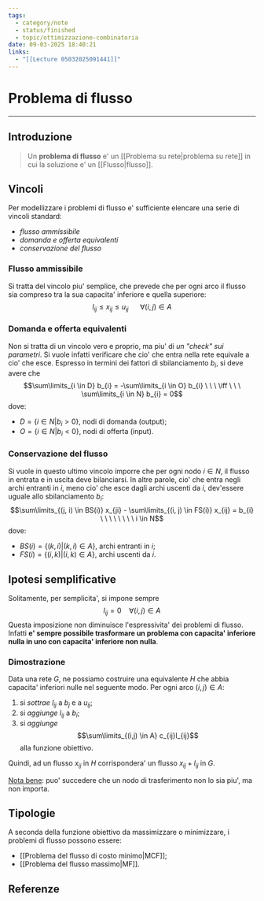 ```yaml
---
tags:
  - category/note
  - status/finished
  - topic/ottimizzazione-combinatoria
date: 09-03-2025 18:40:21
links:
  - "[[Lecture 05032025091441]]"
---
```

# Problema di flusso
---
## Introduzione
> Un **problema di flusso** e' un [[Problema su rete|problema su rete]] in cui la soluzione e' un [[Flusso|flusso]].

## Vincoli
Per modellizzare i problemi di flusso e' sufficiente elencare una serie di vincoli standard:
- _flusso ammissibile_
- _domanda e offerta equivalenti_
- _conservazione del flusso_

### Flusso ammissibile
Si tratta del vincolo piu' semplice, che prevede che per ogni arco il flusso sia compreso tra la sua capacita' inferiore e quella superiore:
$$l_{ij} \leq x_{ij} \leq u_{ij} \ \ \ \ \ \ \forall (i, j) \in A$$

### Domanda e offerta equivalenti
Non si tratta di un vincolo vero e proprio, ma piu' di _un "check" sui parametri_. Si vuole infatti verificare che cio' che entra nella rete equivale a cio' che esce. Espresso in termini dei fattori di sbilanciamento $b_{i}$, si deve avere che
$$\sum\limits_{i \in D} b_{i} = -\sum\limits_{i \in O} b_{i} \ \ \ \iff \ \ \ \sum\limits_{i \in N} b_{i} = 0$$
dove:
- $D = \{i \in N | b_{i} > 0\}$, nodi di domanda (output);
- $O = \{i \in N | b_{i} < 0\}$, nodi di offerta (input).

### Conservazione del flusso
Si vuole in questo ultimo vincolo imporre che per ogni nodo $i \in N$, il flusso in entrata e in uscita deve bilanciarsi. In altre parole, cio' che entra negli archi entranti in $i$, meno cio' che esce dagli archi uscenti da $i$, dev'essere uguale allo sbilanciamento $b_{i}$:
$$\sum\limits_{(j, i) \in BS(i)} x_{ji} - \sum\limits_{(i, j) \in FS(i)} x_{ij} = b_{i} \ \ \ \ \ \ \ \ i \in N$$
dove:
- $BS(i) = \{(k, i) | (k, i) \in A\}$, archi entranti in $i$;
- $FS(i) = \{(i, k) | (i, k) \in A\}$, archi uscenti da $i$.

## Ipotesi semplificative
Solitamente, per semplicita', si impone sempre
$$l_{ij} = 0 \ \ \ \ \forall (i, j) \in A$$
Questa imposizione non diminuisce l'espressivita' dei problemi di flusso. Infatti **e' sempre possibile trasformare un problema con capacita' inferiore nulla in uno con capacita' inferiore non nulla**.

### Dimostrazione
Data una rete $G$, ne possiamo costruire una equivalente $H$ che abbia capacita' inferiori nulle nel seguente modo. Per ogni arco $(i, j) \in A$:
1. si _sottrae_ $l_{ij}$ a $b_{j}$ e a $u_{ij}$;
2. si _aggiunge_ $l_{ij}$ a $b_{i}$;
3. si _aggiunge_ $$\sum\limits_{(i,j) \in A} c_{ij}l_{ij}$$alla funzione obiettivo.

Quindi, ad un flusso $x_{ij}$ in $H$ corrispondera' un flusso $x_{ij} + l_{ij}$ in $G$.

<u>Nota bene</u>: puo' succedere che un nodo di trasferimento non lo sia piu', ma non importa.

## Tipologie
A seconda della funzione obiettivo da massimizzare o minimizzare, i problemi di flusso possono essere:
- [[Problema del flusso di costo minimo|MCF]];
- [[Problema del flusso massimo|MF]].

## Referenze